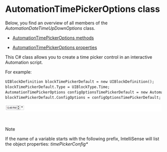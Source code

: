 # AutomationTimePickerOptions class

Below, you find an overview of all members of the *AutomationDateTimeUpDownOptions* class.

- [AutomationTimePickerOptions methods](AutomationTimePickerOptions_methods.md)

- [AutomationTimePickerOptions properties](AutomationTimePickerOptions_properties.md)

This C# class allows you to create a time picker control in an interactive Automation script.

For example:

```txt
UIBlockDefinition blockTimePickerDefault = new UIBlockDefinition();                            
blockTimePickerDefault.Type = UIBlockType.Time;                                                
AutomationTimePickerOptions configOptionsTimePickerDefault = new AutomationTimePickerOptions();
blockTimePickerDefault.ConfigOptions = configOptionsTimePickerDefault;                         
```

![](../../images/timepicker_example.png)

 

> [!NOTE]
> If the name of a variable starts with the following prefix, IntelliSense will list the object properties: *timePickerConfig\**
>
